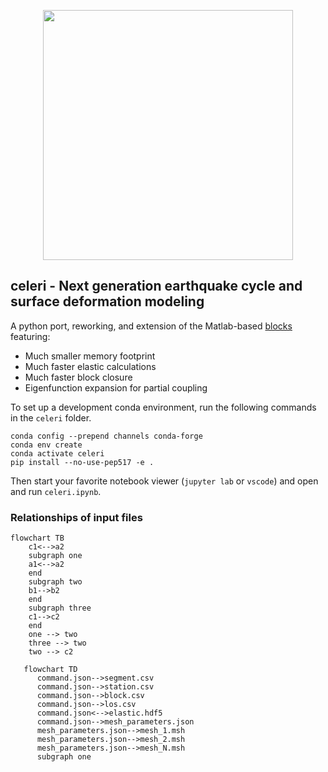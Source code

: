 <p align="center">
  <img src="https://user-images.githubusercontent.com/4225359/132613223-257e6e17-83bd-49a4-8bbc-326cc117f6ec.png" width=400 />
</p>

## celeri - Next generation earthquake cycle and surface deformation modeling
A python port, reworking, and extension of the Matlab-based [blocks](https://github.com/jploveless/Blocks) featuring:
- Much smaller memory footprint
- Much faster elastic calculations
- Much faster block closure
- Eigenfunction expansion for partial coupling

To set up a development conda environment, run the following commands in the `celeri` folder.
```
conda config --prepend channels conda-forge
conda env create
conda activate celeri
pip install --no-use-pep517 -e .
```

Then start your favorite notebook viewer (`jupyter lab` or `vscode`) and open and run `celeri.ipynb`.

### Relationships of input files
```mermaid
flowchart TB
    c1<-->a2
    subgraph one
    a1<-->a2
    end
    subgraph two
    b1-->b2
    end
    subgraph three
    c1-->c2
    end
    one --> two
    three --> two
    two --> c2
```

```mermaid
   flowchart TD
      command.json-->segment.csv
      command.json-->station.csv
      command.json-->block.csv
      command.json-->los.csv
      command.json<-->elastic.hdf5
      command.json-->mesh_parameters.json
      mesh_parameters.json-->mesh_1.msh
      mesh_parameters.json-->mesh_2.msh
      mesh_parameters.json-->mesh_N.msh
      subgraph one
```
